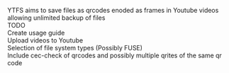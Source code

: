 YTFS aims to save files as qrcodes enoded as frames in Youtube videos allowing unlimited backup of files<br/>
TODO<br/>
Create usage guide<br/>
Upload videos to Youtube<br/>
Selection of file system types (Possibly FUSE)<br/>
Include cec-check of qrcodes and possibly multiple qrites of the same qr code<br/>
